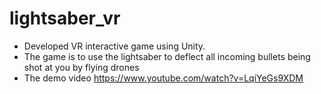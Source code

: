 # lightsaber_vr

- Developed VR interactive game using Unity.
- The game is to use the lightsaber to deflect all incoming bullets being shot at you by flying drones
- The demo video https://www.youtube.com/watch?v=LqiYeGs9XDM

